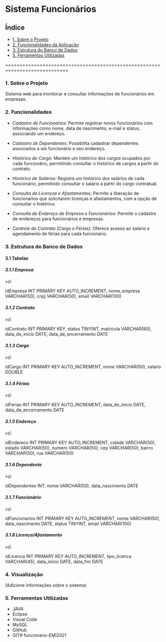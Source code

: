 # Sistema Funcionários

## Índice

* [1. Sobre o Projeto](#1-sobre-o-projeto)
* [2. Funcionalidades da Aplicação](#2-funcionalidades)
* [3. Estrutura do Banco de Dados](#3-estrutura-do-banco-de-dados)
* [5. Ferramentas Utilizadas](#5-ferramentas-utilizadas)

============================================================================

### 1. Sobre o Projeto

Sistema web para monitorar e consultar informações de funcionários em empresas.

### 2. Funcionalidades

- *Cadastro de Funcionários:*
  Permite registrar novos funcionários com informações como nome, data de nascimento, e-mail e status, associando um endereço.

- *Cadastro de Dependentes:*
  Possibilita cadastrar dependentes associados a um funcionário e seu endereço.

- *Histórico de Cargo:*
  Mantém um histórico dos cargos ocupados por cada funcionário, permitindo consultar o histórico de cargos a partir do contrato.

- *Histórico de Salários:*
  Registra um histórico dos salários de cada funcionário, permitindo consultar o salário a partir do cargo contratual.

- *Consulta de Licenças e Afastamentos:*
  Permite a liberação de funcionários que solicitarem licenças e afastamentos, com a opção de consultar o histórico.

- *Consulta de Endereço de Empresa e Funcionários:*
  Permite o cadastro de endereços para funcionários e empresas.

- *Controle de Contrato (Cargo e Férias):*
  Oferece acesso ao salário e agendamento de férias para cada funcionário.

### 3. Estrutura do Banco de Dados

#### 3.1 Tabelas

##### 3.1.1 Empresa
    sql
idEmpresa INT PRIMARY KEY AUTO_INCREMENT,
nome_empresa VARCHAR(50),
cnpj VARCHAR(50),
email VARCHAR(100)


##### 3.1.2 Contrato
    sql
idContrato INT PRIMARY KEY,
status TINYINT,
matricula VARCHAR(60),
data_de_inicio DATE,
data_de_encerramento DATE

##### 3.1.3 Cargo
    sql
idCargo INT PRIMARY KEY AUTO_INCREMENT,
nome VARCHAR(50),
salario DOUBLE


##### 3.1.4 Férias
    sql
idFerias INT PRIMARY KEY AUTO_INCREMENT,
data_de_inicio DATE,
data_de_encerramento DATE


##### 3.1.5 Endereço
    sql
idEndereco INT PRIMARY KEY AUTO_INCREMENT,
cidade VARCHAR(50),
estado VARCHAR(50),
numero VARCHAR(50),
cep VARCHAR(50),
bairro VARCHAR(50),
rua VARCHAR(50)


##### 3.1.6 Dependente
    sql
idDependentes INT,
nome VARCHAR(50),
data_nascimento DATE


##### 3.1.7 Funcionário
    sql
idFuncionarios INT PRIMARY KEY AUTO_INCREMENT,
nome VARCHAR(50),
data_nascimento DATE,
status TINYINT,
email VARCHAR(100)


##### 3.1.8 Licença/Afastamento
    sql
idLicenca INT PRIMARY KEY AUTO_INCREMENT,
tipo_licenca VARCHAR(45),
data_inicio DATE,
data_fim DATE


### 4. Visualização

(Adicione informações sobre o sistema)

### 5. Ferramentas Utilizadas

* JAVA
* Eclipse
* Visual Code
* MySQL
* GitHub
* GIT# funcionario-EMI2021
